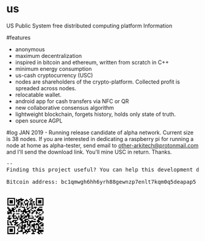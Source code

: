 # us
US Public System
free distributed computing platform
Information

#features
  * anonymous
  * maximum decentralization
  * inspired in bitcoin and ethereum, written from scratch in C++
  * minimum energy consumption
  * us-cash cryptocurrency (USC)
  * nodes are shareholders of the crypto-platform. Collected profit is spreaded across nodes.
  * relocatable wallet.  
  * android app for cash transfers via NFC or QR
  * new collaborative consensus algorithm
  * lightweight blockchain, forgets history, holds only state of truth.
  * open source AGPL
  
#log
JAN 2019 - Running release candidate of alpha network. Current size is 38 nodes.
           If you are interested in dedicating a raspberry pi for running a node at home as alpha-tester, send email to other-arkitech@protonmail.com and I'll send the download link. You'll mine USC in return. Thanks.

<pre>
--
Finding this project useful? You can help this development donating BTC.

Bitcoin address: bc1qmwgh6hh6yrh88gewnzp7enlt7kqm0q5deapap5
<br/>
<img src="bc1qmwgh6hh6yrh88gewnzp7enlt7kqm0q5deapap5.png" alt="bc1qmwgh6hh6yrh88gewnzp7enlt7kqm0q5deapap5" width="100">
</pre>
 
